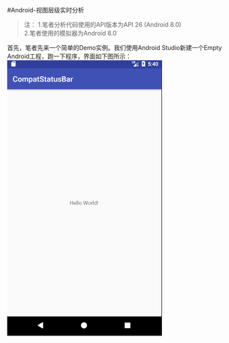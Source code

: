 #Android-视图层级实时分析
>注：
 1.笔者分析代码使用的API版本为API 26 (Android 8.0)<br>
 2.笔者使用的模拟器为Android 8.0<br>

首先，笔者先来一个简单的Demo实例。我们使用Android Studio新建一个Empty Android工程，跑一下程序，界面如下图所示：
![demo.png](https://github.com/tuke0919/CompatStatusBar/blob/master/shotscreen/demo.png)


